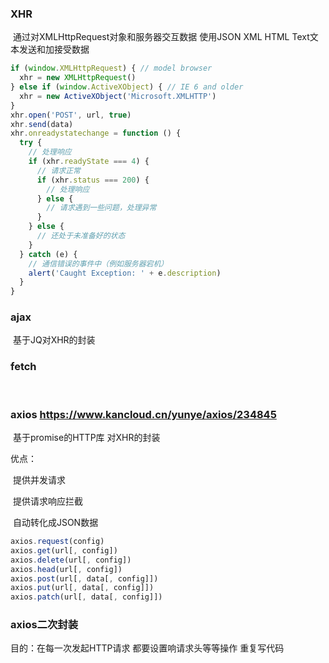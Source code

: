 ### XHR

​	通过对XMLHttpRequest对象和服务器交互数据 使用JSON XML HTML Text文本发送和加接受数据

```javascript
if (window.XMLHttpRequest) { // model browser
  xhr = new XMLHttpRequest()
} else if (window.ActiveXObject) { // IE 6 and older
  xhr = new ActiveXObject('Microsoft.XMLHTTP')
}
xhr.open('POST', url, true)
xhr.send(data)
xhr.onreadystatechange = function () {
  try {
    // 处理响应
    if (xhr.readyState === 4) {
      // 请求正常
      if (xhr.status === 200) {
        // 处理响应
      } else {
        // 请求遇到一些问题，处理异常
      }
    } else {
      // 还处于未准备好的状态
    }
  } catch (e) {
    // 通信错误的事件中（例如服务器宕机）
    alert('Caught Exception: ' + e.description)
  }
}
```

### ajax

​	基于JQ对XHR的封装 

### fetch

​	

### axios https://www.kancloud.cn/yunye/axios/234845

​	基于promise的HTTP库 对XHR的封装

优点：

​	提供并发请求 

​	提供请求响应拦截

​	自动转化成JSON数据

```javascript
axios.request(config)
axios.get(url[, config])
axios.delete(url[, config])
axios.head(url[, config])
axios.post(url[, data[, config]])
axios.put(url[, data[, config]])
axios.patch(url[, data[, config]])
```

### axios二次封装

目的：在每一次发起HTTP请求 都要设置响请求头等等操作 重复写代码 

